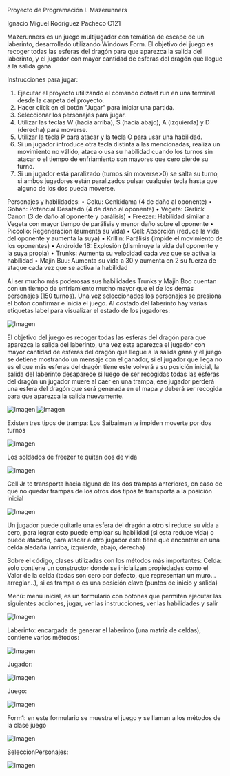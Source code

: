 Proyecto de Programación I. Mazerunners

Ignacio Miguel Rodríguez Pacheco C121

Mazerunners es un juego multijugador con temática de escape de un laberinto, desarrollado utilizando Windows Form. El objetivo del juego es recoger todas las esferas del dragón para que aparezca la salida del laberinto, y el jugador con mayor cantidad de esferas del dragón que llegue a la salida gana.

Instrucciones para jugar:
1.	Ejecutar el proyecto utilizando el comando dotnet run en una terminal desde la carpeta del proyecto.
2.	Hacer click en el botón "Jugar" para iniciar una partida.
3.	Seleccionar los personajes para jugar.
4.	Utilizar las teclas W (hacia arriba), S (hacia abajo), A (izquierda) y D (derecha) para moverse.
5.	Utilizar la tecla P para atacar y la tecla O para usar una habilidad.
6.	Si un jugador introduce otra tecla distinta a las mencionadas, realiza un movimiento no válido, ataca o usa su habilidad cuando los turnos sin atacar o el tiempo de enfriamiento son mayores que cero pierde su turno.
7.	Si un jugador está paralizado (turnos sin moverse>0) se salta su turno, si ambos jugadores están paralizados pulsar cualquier tecla hasta que alguno de los dos pueda moverse.

Personajes y habilidades: 
•	Goku: Genkidama (4 de daño al oponente)
•	Gohan: Potencial Desatado (4 de daño al oponente)
•	Vegeta: Garlick Canon (3 de daño al oponente y parálisis)
•	Freezer: Habilidad similar a Vegeta con mayor tiempo de parálisis y menor daño sobre el oponente
•	Piccollo: Regeneración (aumenta su vida)
•	Cell: Absorción (reduce la vida del oponente y aumenta la suya)
•	Krillin: Parálisis (impide el movimiento de los oponentes)
•	Androide 18: Explosión (disminuye la vida del oponente y la suya propia)
•	Trunks: Aumenta su velocidad cada vez que se activa la habilidad
•	Majin Buu: Aumenta su vida a 30 y aumenta en 2 su fuerza de ataque cada vez que se activa la habilidad

Al ser mucho más poderosas sus habilidades Trunks y Majin Boo cuentan con un tiempo de enfriamiento mucho mayor que el de los demás personajes (150 turnos).
Una vez seleccionados los personajes se presiona el botón confirmar e inicia el juego. Al costado del laberinto hay varias etiquetas label para visualizar el estado de los jugadores:
 
![Imagen](ProyectoPrueba4/Mazerunners/img/informacionjugadores.png)

El objetivo del juego es recoger todas las esferas del dragón para que aparezca la salida del laberinto, una vez esta aparezca el jugador con mayor cantidad de esferas del dragón que llegue a la salida gana y el juego se detiene mostrando un mensaje con el ganador, si el jugador que llega no es el que más esferas del dragón tiene este volverá a su posición inicial, la salida del laberinto desaparece si luego de ser recogidas todas las esferas del dragón un jugador muere al caer en una trampa, ese jugador perderá una esfera del dragón  que será generada en el mapa y deberá ser recogida para que aparezca la salida nuevamente.
              
![Imagen](ProyectoPrueba4/Mazerunners/img/ejemplo1.png)
![Imagen](ProyectoPrueba4/Mazerunners/img/ejemplo2.png)

Existen tres tipos de trampa:
Los Saibaiman te impiden moverte por dos turnos

![Imagen](ProyectoPrueba4/Mazerunners/img/saibaman.png)

Los soldados de freezer te quitan dos de vida

![Imagen](ProyectoPrueba4/Mazerunners/img/soldadosdefreezer.png) 

Cell Jr te transporta hacia alguna de las dos trampas anteriores, en caso de que no quedar trampas de los otros dos tipos te transporta a la posición inicial

![Imagen](ProyectoPrueba4/Mazerunners/img/celljr.png)

Un jugador puede quitarle una esfera del dragón a otro si reduce su vida a cero, para lograr esto puede emplear su habilidad (si esta reduce vida) o puede atacarlo, para atacar a otro jugador este tiene que encontrar en una celda aledaña (arriba, izquierda, abajo, derecha)

Sobre el código, clases utilizadas con los métodos más importantes:
Celda: solo contiene un constructor donde se inicializan propiedades como el Valor de la celda (todas son cero por defecto, que representan un muro…arreglar…), si es trampa o es una posición clave (puntos de inicio y salida)

Menú: menú inicial, es un formulario con botones que permiten ejecutar las siguientes acciones, jugar, ver las instrucciones, ver las habilidades y salir

![Imagen](ProyectoPrueba4/Mazerunners/img/menu.png)

Laberinto: encargada de generar el laberinto (una matriz de celdas), contiene varios métodos:
 
![Imagen](ProyectoPrueba4/Mazerunners/img/laberinto.png)

Jugador:

![Imagen](ProyectoPrueba4/Mazerunners/img/jugador.png)
 
Juego:
 
![Imagen](ProyectoPrueba4/Mazerunners/img/juego.png)

Form1: en este formulario se muestra el juego y se llaman a los métodos de la clase juego

![Imagen](ProyectoPrueba4/Mazerunners/img/form1.png)
 
SeleccionPersonajes:
 
![Imagen](ProyectoPrueba4/Mazerunners/img/seleccionpersonajes.png)